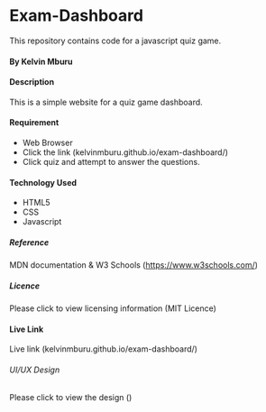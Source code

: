 # Exam-Dashboard

This repository contains code for a javascript quiz game.

#### By Kelvin Mburu

#### Description

This is a simple website for a quiz game dashboard.

#### Requirement

- Web Browser
- Click the link (kelvinmburu.github.io/exam-dashboard/)
- Click quiz and attempt to answer the questions.

#### Technology Used

- HTML5
- CSS
- Javascript

##### Reference

MDN documentation & W3 Schools (https://www.w3schools.com/)

##### Licence

Please click to view licensing information (MIT Licence)

#### Live Link

Live link (kelvinmburu.github.io/exam-dashboard/)

###### UI/UX Design

Please click to view the design ()
